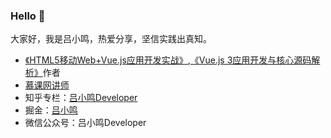 ### Hello 👋



大家好，我是吕小鸣，热爱分享，坚信实践出真知。

- [《HTML5移动Web+Vue.js应用开发实战》](https://item.jd.com/12673835.html),[《Vue.js 3应用开发与核心源码解析》](https://detail.tmall.com/item.htm?spm=a220m.1000858.1000725.1.7e441293Ycrsy5&id=681596869832&areaId=410100&user_id=1614846122&cat_id=2&is_b=1&rn=fdbb07823bc9b708b0fff1a546a546df)作者
- [慕课网讲师](http://www.imooc.com/u/139514)
- 知乎专栏：[吕小鸣Developer](https://zhuanlan.zhihu.com/c_1145300130113662976)
- 掘金：[吕小鸣](https://juejin.im/user/591ea3c32f301e006becc1bc)
- 微信公众号：吕小鸣Developer


